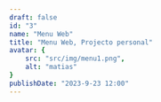 ```yaml
---
draft: false
id: "3"
name: "Menu Web"
title: "Menu Web, Projecto personal"
avatar: {
    src: "src/img/menu1.png",
    alt: "matias"
}
publishDate: "2023-9-23 12:00"
---
```

